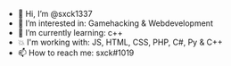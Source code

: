 - 👋 Hi, I’m @sxck1337
- 👀 I’m interested in: Gamehacking & Webdevelopment
- 🌱 I’m currently learning: c++
- 💥 I'm working with: JS, HTML, CSS, PHP, C#, Py & C++
- 📫 How to reach me: sxck#1019
